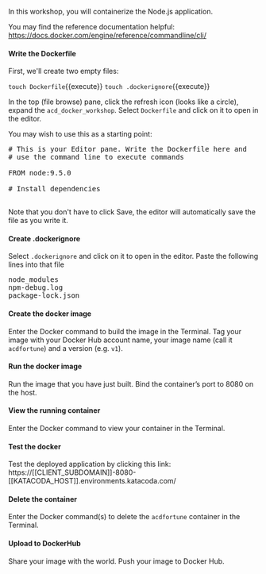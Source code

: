 In this workshop, you will containerize the Node.js application.

You may find the reference documentation helpful: https://docs.docker.com/engine/reference/commandline/cli/

#### Write the Dockerfile

First, we'll create two empty files:

`touch Dockerfile`{{execute}}
`touch .dockerignore`{{execute}}

In the top (file browse) pane, click the refresh icon (looks like a circle), expand the `acd_docker_workshop`. Select `Dockerfile` and click on it to open in the editor.

You may wish to use this as a starting point:

<pre class="file" data-filename="Dockerfile" data-target="replace">
# This is your Editor pane. Write the Dockerfile here and 
# use the command line to execute commands

FROM node:9.5.0

# Install dependencies

</pre>

Note that you don't have to click Save, the editor will automatically save the file as you write it.

#### Create .dockerignore

Select `.dockerignore` and click on it to open in the editor. Paste the following lines into that file

<pre class="file" data-filename=".dockerignore" data-target="replace">
node_modules
npm-debug.log
package-lock.json
</pre>

#### Create the docker image

Enter the Docker command to build the image in the Terminal. Tag your image with your Docker Hub account name, your image name (call it `acdfortune`) and a version (e.g. `v1`).

#### Run the docker image

Run the image that you have just built. Bind the container’s port to 8080 on the host. 

#### View the running container

Enter the Docker command to view your container in the Terminal.

#### Test the docker

Test the deployed application by clicking this link:
https://[[CLIENT_SUBDOMAIN]]-8080-[[KATACODA_HOST]].environments.katacoda.com/

#### Delete the container

Enter the Docker command(s) to delete the `acdfortune` container in the Terminal.

#### Upload to DockerHub

Share your image with the world. Push your image to Docker Hub.
